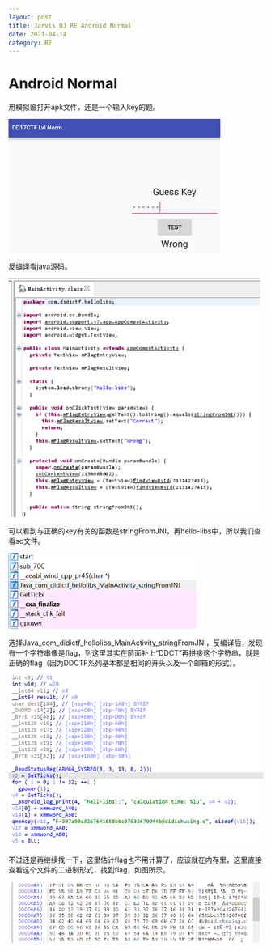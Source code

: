 ```yaml
---
layout: post
title: Jarvis OJ RE Android Normal
date: 2021-04-14
category: RE
---
```


# Android Normal

用模拟器打开apk文件，还是一个输入key的题。

<img src="https://github.com/littleO-range/littleO-range.github.io/raw/master/_images/image119.png" alt="image119" style="zoom: 50%;" />

反编译看java源码。

<img src="https://github.com/littleO-range/littleO-range.github.io/raw/master/_images/image120.png" alt="image120" style="zoom: 67%;" />

可以看到与正确的key有关的函数是stringFromJNI，再hello-libs中，所以我们查看so文件。

<img src="https://github.com/littleO-range/littleO-range.github.io/raw/master/_images/image121.png" alt="image121" style="zoom: 67%;" />

选择Java_com_didictf_hellolibs_MainActivity_stringFromJNI，反编译后，发现有一个字符串像是flag，到这里其实在前面补上“DDCT”再拼接这个字符串，就是正确的flag（因为DDCTF系列基本都是相同的开头以及一个邮箱的形式）。

<img src="https://github.com/littleO-range/littleO-range.github.io/raw/master/_images/image122.png" alt="image122" style="zoom: 67%;" />

不过还是再继续找一下，这里估计flag也不用计算了，应该就在内存里，这里直接查看这个文件的二进制形式，找到flag，如图所示。

<img src="https://github.com/littleO-range/littleO-range.github.io/raw/master/_images/image123.png" alt="image123" style="zoom: 67%;" />